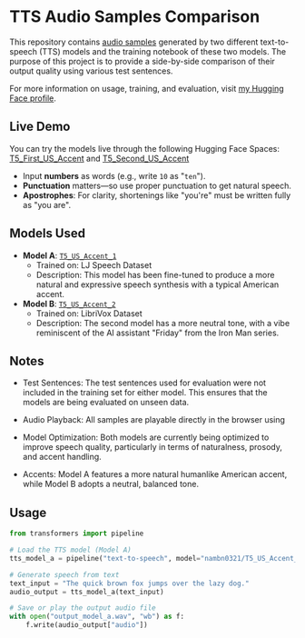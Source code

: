 # TTS Audio Samples Comparison

This repository contains [audio samples](https://bnam2103.github.io/tts_t5/) generated by two different text-to-speech (TTS) models and the training notebook of these two models. The purpose of this project is to provide a side-by-side comparison of their output quality using various test sentences. 

For more information on usage, training, and evaluation, visit [my Hugging Face profile](https://huggingface.co/nambn0321).

## Live Demo
You can try the models live through the following Hugging Face Spaces: [T5_First_US_Accent](https://huggingface.co/spaces/nambn0321/T5_First_US_Accent) and [T5_Second_US_Accent](https://huggingface.co/spaces/nambn0321/T5_Second_US_Accent)

- Input **numbers** as words (e.g., write `10` as "`ten`").  
- **Punctuation** matters—so use proper punctuation to get natural speech.
- **Apostrophes**: For clarity, shortenings like "you're" must be written fully as "you are".
  
## Models Used

- **Model A**: [`T5_US_Accent_1`](https://huggingface.co/nambn0321/T5_US_Accent_1)
  - Trained on: LJ Speech Dataset
  - Description: This model has been fine-tuned to produce a more natural and expressive speech synthesis with a typical American accent.
- **Model B**: [`T5_US_Accent_2`](https://huggingface.co/nambn0321/T5_US_accent_2)
  - Trained on: LibriVox Dataset
  - Description: The second model has a more neutral tone, with a vibe reminiscent of the AI assistant "Friday" from the Iron Man series.

## Notes

- Test Sentences: The test sentences used for evaluation were not included in the training set for either model. This ensures that the models are being evaluated on unseen data.

- Audio Playback: All samples are playable directly in the browser using <audio> elements, making it easy to listen to the comparisons without needing to download files.

- Model Optimization: Both models are currently being optimized to improve speech quality, particularly in terms of naturalness, prosody, and accent handling.

- Accents: Model A features a more natural humanlike American accent, while Model B adopts a neutral, balanced tone.

## Usage
```python
from transformers import pipeline

# Load the TTS model (Model A)
tts_model_a = pipeline("text-to-speech", model="nambn0321/T5_US_Accent_1")

# Generate speech from text
text_input = "The quick brown fox jumps over the lazy dog."
audio_output = tts_model_a(text_input)

# Save or play the output audio file
with open("output_model_a.wav", "wb") as f:
    f.write(audio_output["audio"])
```
